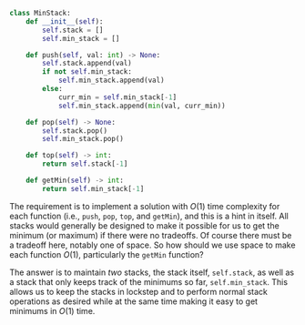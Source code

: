 ```python
class MinStack:
    def __init__(self):
        self.stack = []
        self.min_stack = []

    def push(self, val: int) -> None:
        self.stack.append(val)
        if not self.min_stack:
            self.min_stack.append(val)
        else:
            curr_min = self.min_stack[-1]
            self.min_stack.append(min(val, curr_min))

    def pop(self) -> None:
        self.stack.pop()
        self.min_stack.pop()

    def top(self) -> int:
        return self.stack[-1]

    def getMin(self) -> int:
        return self.min_stack[-1]
```

The requirement is to implement a solution with $O(1)$ time complexity for each function (i.e., `push`, `pop`, `top`, and `getMin`), and this is a hint in itself. All stacks would generally be designed to make it possible for us to get the minimum (or maximum) if there were no tradeoffs. Of course there must be a tradeoff here, notably one of space. So how should we use space to make each function $O(1)$, particularly the `getMin` function?

The answer is to maintain *two* stacks, the stack itself, `self.stack`, as well as a stack that only keeps track of the minimums so far, `self.min_stack`. This allows us to keep the stacks in lockstep and to perform normal stack operations as desired while at the same time making it easy to get minimums in $O(1)$ time.